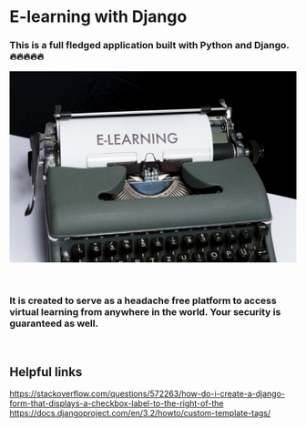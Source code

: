 # E-learning with Django

### This is a full fledged application built with Python and Django. 🔥🔥🔥🔥🔥

![e-learning](static/assets/images/e-learning.jpg)

<br>

### It is created to serve as a headache free platform to access virtual learning from anywhere in the world. Your security is guaranteed as well.

<br>


## Helpful links
https://stackoverflow.com/questions/572263/how-do-i-create-a-django-form-that-displays-a-checkbox-label-to-the-right-of-the
https://docs.djangoproject.com/en/3.2/howto/custom-template-tags/